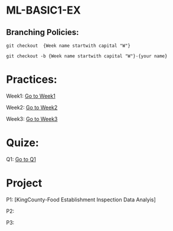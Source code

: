 # ML-BASIC1-EX
## Branching Policies:
`git checkout  {Week name startwith capital "W"}`

`git checkout -b {Week name startwith capital "W"}-{your name}`

# Practices:
Week1: [Go to Week1](https://github.com/MapsaBootCamp/ML-BASIC1-EX/tree/Week1)

Week2: [Go to Week2](https://github.com/MapsaBootCamp/ML-BASIC1-EX/tree/Week2)

Week3: [Go to Week3](https://github.com/MapsaBootCamp/ML-BASIC1-EX/tree/Week3)

# Quize:

Q1: [Go to Q1](https://github.com/MapsaBootCamp/ML-BASIC1-EX/tree/Q1)

# Project

P1: [KingCounty-Food Establishment Inspection Data Analyis]

P2: 

P3: 
